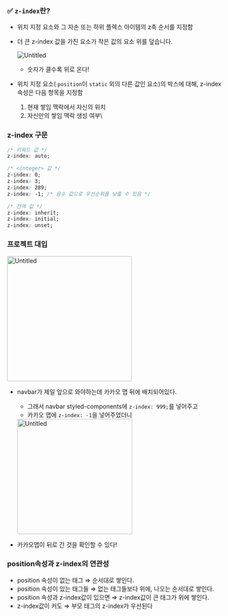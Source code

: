 ### ✅ `z-index`란?

- 위치 지정 요소와 그 자손 또는 하위 플렉스 아이템의 z축 순서를 지정함

- 더 큰 z-index 값을 가진 요소가 작은 값의 요소 위를 덮습니다.
  
  ![Untitled](C:\Users\elly1\Downloads\Untitled%20(2).png)
  
  - 숫자가 클수록 위로 온다!

- 위치 지정 요소( `position`이 `static` 외의 다른 값인 요소)의 박스에 대해, z-index 속성은 다음 항목을 지정함
  
  1. 현재 쌓임 맥락에서 자신의 위치
  2. 자신만의 쌓임 맥락 생성 여부\

### z-index 구문

```css
/* 키워드 값 */
z-index: auto;

/* <integer> 값 */
z-index: 0;
z-index: 3;
z-index: 289;
z-index: -1; /* 음수 값으로 우선순위를 낮출 수 있음 */

/* 전역 값 */
z-index: inherit;
z-index: initial;
z-index: unset;
```

### 프로젝트 대입

<img src="file:///C:/Users/elly1/Downloads/Untitled.png" title="" alt="Untitled" width="292">

- navbar가 제일 앞으로 와야하는데 카카오 맵 뒤에 배치되어있다.
  
  - 그래서 navbar styled-components에 `z-index: 999;`를 넣어주고
  - 카카오 맵에 `z-index: -1`을 넣어주었더니
  
  <img src="file:///C:/Users/elly1/Downloads/Untitled%20(1).png" title="" alt="Untitled" width="269">

- 카카오맵이 뒤로 간 것을 확인할 수 있다!

### position속성과 z-index의 연관성

- position 속성이 없는 태그 ⇒ 순서대로 쌓인다.
- position 속성이 있는 태그들 ⇒ 없는 태그들보다 위에, 나오는 순서대로 쌓인다.
- position 속성과 z-index값이 있으면 ⇒ z-index값이 큰 태그가 위에 쌓인다.
- z-index값이 커도 ⇒ 부모 태그의 z-index가 우선된다
